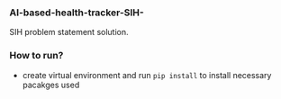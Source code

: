 ### AI-based-health-tracker-SIH-
SIH problem statement solution.

### How to run?
- create virtual environment and run `pip install` to install necessary pacakges used
